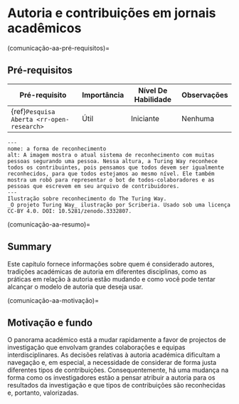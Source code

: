 # Autoria e contribuições em jornais acadêmicos

(comunicação-aa-pré-requisitos)=
## Pré-requisitos

| Pré-requisito                                   | Importância | Nível De Habilidade | Observações |
| ----------------------------------------------- | ----------- | ------------------- | ----------- |
| {ref}`Pesquisa Aberta <rr-open-research>` | Útil        | Iniciante           | Nenhuma     |

```{figure} ../figures/theturingway-acknowledgement.jpg
---
nome: a forma de reconhecimento
alt: A imagem mostra o atual sistema de reconhecimento com muitas pessoas segurando uma pessoa. Nessa altura, a Turing Way reconhece todos os contribuintes, pois pensamos que todos devem ser igualmente reconhecidos, para que todos estejamos ao mesmo nível. Ele também mostra um robô para representar o bot de todos-colaboradores e as pessoas que escrevem em seu arquivo de contribuidores.
---
Ilustração sobre reconhecimento do The Turing Way.
_O projeto Turing Way_ ilustração por Scriberia. Usado sob uma licença CC-BY 4.0. DOI: 10.5281/zenodo.3332807.
```

(comunicação-aa-resumo)=
## Summary
Este capítulo fornece informações sobre quem é considerado autores, tradições académicas de autoria em diferentes disciplinas, como as práticas em relação à autoria estão mudando e como você pode tentar alcançar o modelo de autoria que deseja usar.

(comunicação-aa-motivação)=
## Motivação e fundo
O panorama académico está a mudar rapidamente a favor de projectos de investigação que envolvam grandes colaborações e equipas interdisciplinares. As decisões relativas à autoria académica dificultam a navegação e, em especial, a necessidade de considerar de forma justa diferentes tipos de contribuições. Consequentemente, há uma mudança na forma como os investigadores estão a pensar atribuir a autoria para os resultados da investigação e que tipos de contribuições são reconhecidas e, portanto, valorizadas.
